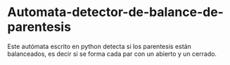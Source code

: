 # Automata-detector-de-balance-de-parentesis
Este autómata escrito en python detecta si los parentesis están balanceados, es decir si se forma cada par con un abierto y un cerrado. 
